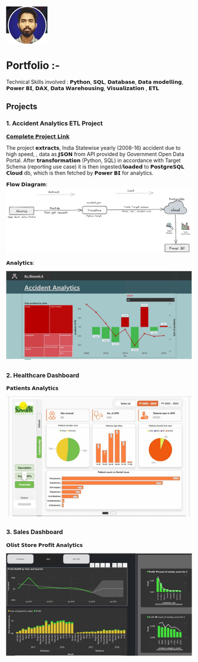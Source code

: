 ![EEG Band Discovery](/assets/fprof.jpg)
# Portfolio :-

Technical Skills involved : 
𝗣𝘆𝘁𝗵𝗼𝗻, 𝗦𝗤𝗟, 𝗗𝗮𝘁𝗮𝗯𝗮𝘀𝗲, 𝗗𝗮𝘁𝗮 𝗺𝗼𝗱𝗲𝗹𝗹𝗶𝗻𝗴, 𝗣𝗼𝘄𝗲𝗿 𝗕𝗜, 𝗗𝗔𝗫, 𝗗𝗮𝘁𝗮 𝗪𝗮𝗿𝗲𝗵𝗼𝘂𝘀𝗶𝗻𝗴, 𝗩𝗶𝘀𝘂𝗮𝗹𝗶𝘇𝗮𝘁𝗶𝗼𝗻 , 𝗘𝗧𝗟

## Projects
### 1. Accident Analytics ETL Project
[𝗖𝗼𝗺𝗽𝗹𝗲𝘁𝗲 𝗣𝗿𝗼𝗷𝗲𝗰𝘁 𝗟𝗶𝗻𝗸](https://github.com/bhavk26/JSON_ETL_PYTHON_Postgresql.git)

The project 𝗲𝘅𝘁𝗿𝗮𝗰𝘁𝘀, India Statewise yearly (2008-16) accident due to high speed, , data as 𝗝𝗦𝗢𝗡 from API provided by Government Open
Data Portal. After 𝘁𝗿𝗮𝗻𝘀𝗳𝗼𝗿𝗺𝗮𝘁𝗶𝗼𝗻 (Python, SQL) in accordance with Target Schema (reporting use case) it is then ingested/𝗹𝗼𝗮𝗱𝗲𝗱 to 𝗣𝗼𝘀𝘁𝗴𝗿𝗲𝗦𝗤𝗟 𝗖𝗹𝗼𝘂𝗱 db, which is
then fetched by 𝗣𝗼𝘄𝗲𝗿 𝗕𝗜 for analytics.

𝗙𝗹𝗼𝘄 𝗗𝗶𝗮𝗴𝗿𝗮𝗺:
![EEG Band Discovery](/assets/Untitled-2024-02-18-1954.png)

𝗔𝗻𝗮𝗹𝘆𝘁𝗶𝗰𝘀:

![EEG Band Discovery](/assets/Accid.jpg)


## 
### 2. Healthcare Dashboard

𝗣𝗮𝘁𝗶𝗲𝗻𝘁𝘀 𝗔𝗻𝗮𝗹𝘆𝘁𝗶𝗰𝘀

![EEG Band Discovery](/assets/Inkedhealth1_LI.jpg)

##
### 3. Sales Dashboard

𝗢𝗹𝗶𝘀𝘁 𝗦𝘁𝗼𝗿𝗲 𝗣𝗿𝗼𝗳𝗶𝘁 𝗔𝗻𝗮𝗹𝘆𝘁𝗶𝗰𝘀

![EEG Band Discovery](/assets/Kpii.jpg)


